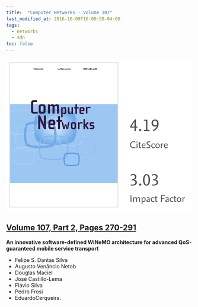 ```yaml
---
title:  "Computer Networks - Volume 107"
last_modified_at: 2016-10-09T16:00:58-04:00
tags:
  - networks
  - sdn
toc: false
---
```


[![](/assets/images/posts/2016-10-09-computer-networks.png)](https://www.journals.elsevier.com/computer-networks)

## [Volume 107, Part 2, Pages 270-291](https://www.sciencedirect.com/science/article/abs/pii/S1389128616301177)

**An innovative software-defined WiNeMO architecture for advanced QoS-guaranteed mobile service transport**

 - Felipe S. Dantas Silva
 - Augusto Venâncio Netob
 - Douglas Maciel
 - José Castillo-Lema
 - Flávio Silva
 - Pedro Frosi
 - EduardoCerqueira.
